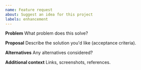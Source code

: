 ```yaml
---
name: Feature request
about: Suggest an idea for this project
labels: enhancement
---
```


**Problem**
What problem does this solve?

**Proposal**
Describe the solution you'd like (acceptance criteria).

**Alternatives**
Any alternatives considered?

**Additional context**
Links, screenshots, references.
